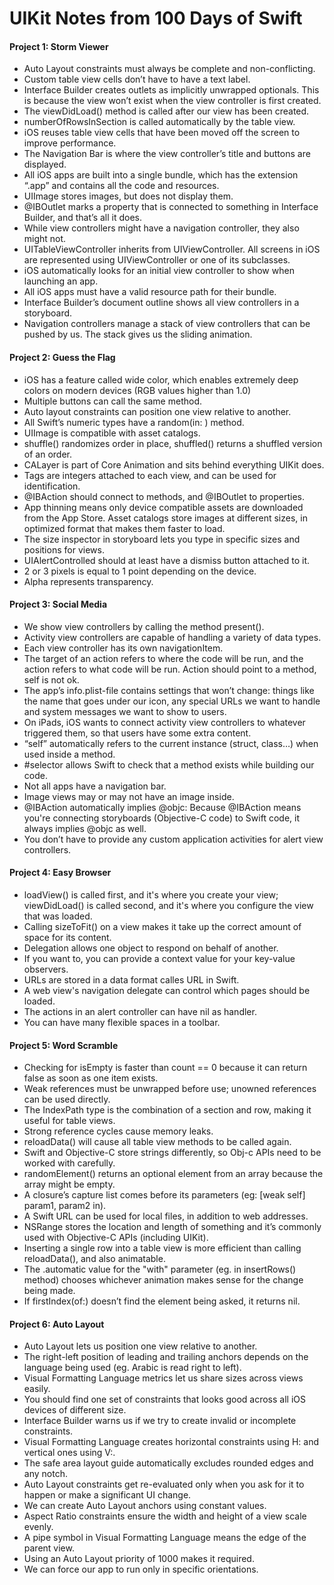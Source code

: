 # UIKit Notes from 100 Days of Swift

#### Project 1: Storm Viewer

- Auto Layout constraints must always be complete and non-conflicting.
- Custom table view cells don’t have to have a text label.
- Interface Builder creates outlets as implicitly unwrapped optionals. This is because the view won’t exist when the view controller is first created.
- The viewDidLoad() method is called after our view has been created.
- numberOfRowsInSection is called automatically by the table view.
- iOS reuses table view cells that have been moved off the screen to improve performance.
- The Navigation Bar is where the view controller’s title and buttons are displayed.
- All iOS apps are built into a single bundle, which has the extension “.app” and contains all the code and resources.
- UIImage stores images, but does not display them.
- @IBOutlet marks a property that is connected to something in Interface Builder, and that’s all it does.
- While view controllers might have a navigation controller, they also might not.
- UITableViewController inherits from UIViewController. All screens in iOS are represented using UIViewController or one of its subclasses.
- iOS automatically looks for an initial view controller to show when launching an app.
- All iOS apps must have a valid resource path for their bundle.
- Interface Builder’s document outline shows all view controllers in a storyboard.
- Navigation controllers manage a stack of view controllers that can be pushed by us. The stack gives us the sliding animation.

#### Project 2: Guess the Flag

- iOS has a feature called wide color, which enables extremely deep colors on modern devices (RGB values higher than 1.0)
- Multiple buttons can call the same method.
- Auto layout constraints can position one view relative to another.
- All Swift’s numeric types have a random(in: ) method.
- UIImage is compatible with asset catalogs.
- shuffle() randomizes order in place, shuffled() returns a shuffled version of an order.
- CALayer is part of Core Animation and sits behind everything UIKit does.
- Tags are integers attached to each view, and can be used for identification.
- @IBAction should connect to methods, and @IBOutlet to properties.
- App thinning means only device compatible assets are downloaded from the App Store. Asset catalogs store images at different sizes, in optimized format that makes them faster to load.
- The size inspector in storyboard lets you type in specific sizes and positions for views.
- UIAlertControlled should at least have a dismiss button attached to it.
- 2 or 3 pixels is equal to 1 point depending on the device.
- Alpha represents transparency.

#### Project 3: Social Media

- We show view controllers by calling the method present().
- Activity view controllers are capable of handling a variety of data types.
- Each view controller has its own navigationItem.
- The target of an action refers to where the code will be run, and the action refers to what code will be run. Action should point to a method, self is not ok.
- The app’s info.plist-file contains settings that won’t change: things like the name that goes under our icon, any special URLs we want to handle and system messages we want to show to users.
- On iPads, iOS wants to connect activity view controllers to whatever triggered them, so that users have some extra content.
- “self” automatically refers to the current instance (struct, class…) when used inside a method.
- \#selector allows Swift to check that a method exists while building our code.
- Not all apps have a navigation bar.
- Image views may or may not have an image inside.
- @IBAction automatically implies @objc: Because @IBAction means you're connecting storyboards (Objective-C code) to Swift code, it always implies @objc as well.
- You don’t have to provide any custom application activities for alert view controllers.

#### Project 4: Easy Browser

- loadView() is called first, and it's where you create your view; viewDidLoad() is called second, and it's where you configure the view that was loaded.
- Calling sizeToFit() on a view makes it take up the correct amount of space for its content.
- Delegation allows one object to respond on behalf of another.
- If you want to, you can provide a context value for your key-value observers.
- URLs are stored in a data format calles URL in Swift.
- A web view's navigation delegate can control which pages should be loaded.
- The actions in an alert controller can have nil as handler.
- You can have many flexible spaces in a toolbar.

#### Project 5: Word Scramble

- Checking for isEmpty is faster than count == 0 because it can return false as soon as one item exists.
- Weak references must be unwrapped before use; unowned references can be used directly.
- The IndexPath type is the combination of a section and row, making it useful for table views.
- Strong reference cycles cause memory leaks.
- reloadData() will cause all table view methods to be called again.
- Swift and Objective-C store strings differently, so Obj-c APIs need to be worked with carefully.
- randomElement() returns an optional element from an array because the array might be empty.
- A closure’s capture list comes before its parameters (eg: [weak self] param1, param2 in).
- A Swift URL can be used for local files, in addition to web addresses.
- NSRange stores the location and length of something and it’s commonly used with Objective-C APIs (including UIKit).
- Inserting a single row into a table view is more efficient than calling reloadData(), and also animatable.
- The .automatic value for the "with" parameter (eg. in insertRows() method) chooses whichever animation makes sense for the change being made.
- If firstIndex(of:) doesn’t find the element being asked, it returns nil.


#### Project 6: Auto Layout

- Auto Layout lets us position one view relative to another.
- The right-left position of leading and trailing anchors depends on the language being used (eg. Arabic is read right to left).
- Visual Formatting Language metrics let us share sizes across views easily.
- You should find one set of constraints that looks good across all iOS devices of different size.
- Interface Builder warns us if we try to create invalid or incomplete constraints.
- Visual Formatting Language creates horizontal constraints using H: and vertical ones using V:.
- The safe area layout guide automatically excludes rounded edges and any notch.
- Auto Layout constraints get re-evaluated only when you ask for it to happen or make a significant UI change.
- We can create Auto Layout anchors using constant values.
- Aspect Ratio constraints ensure the width and height of a view scale evenly.
- A pipe symbol in Visual Formatting Language means the edge of the parent view.
- Using an Auto Layout priority of 1000 makes it required.
- We can force our app to run only in specific orientations.

